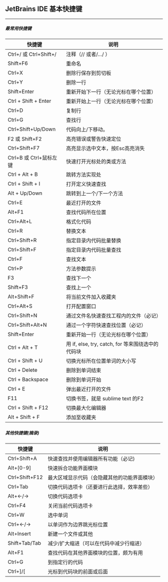 ## JetBrains IDE 基本快捷键

***

##### 最常用快捷键

| 快捷键                   | 说明                                     |
| --------------------- | -------------------------------------- |
| Ctrl+/ 或 Ctrl+Shift+/ | 注释（// 或者/…/ ）                          |
| Shift+F6              | 重命名                                    |
| Ctrl+X                | 删除行保存到剪切板                              |
| Ctrl+Y                | 删除一行                                   |
| Shift+Enter           | 重新开始下一行（无论光标在哪个位置）                     |
| Ctrl + Shift + Enter  | 重新开始上一行（无论光标在哪个位置）                     |
| Ctrl+D                | 复制行                                    |
| Ctrl+G                | 查找行                                    |
| Ctrl+Shift+Up/Down    | 代码向上/下移动。                              |
| F2 或 Shift+F2         | 高亮错误或警告快速定位                            |
| Ctrl+Shift+F7         | 高亮显示选中文本，按Esc高亮消失                      |
| Ctrl+B 或 Ctrl+鼠标左键    | 快速打开光标处的类或方法                           |
| Ctrl + Alt + B        | 跳转方法实现处                                |
| Ctrl + Shift + I      | 打开定义快速查找                               |
| Alt + Up/Down         | 跳转到上一个/下一个方法                           |
| Ctrl+E                | 最近打开的文件                                |
| Alt+F1                | 查找代码所在位置                               |
| Ctrl+Alt+L            | 格式化代码                                  |
| Ctrl+R                | 替换文本                                   |
| Ctrl+Shift+R          | 指定目录内代码批量替换                            |
| Ctrl+Shift+F          | 指定目录内代码批量查找                            |
| Ctrl+F                | 查找文本                                   |
| Ctrl+P                | 方法参数提示                                 |
| F3                    | 查找下一个                                  |
| Shift+F3              | 查找上一个                                  |
| Alt+Shift+F           | 将当前文件加入收藏夹                             |
| Ctrl+Alt+S            | 打开配置窗口                                 |
| Ctrl+Shift+N          | 通过文件名快速查找工程内的文件（必记）                    |
| Ctrl+Shift+Alt+N      | 通过一个字符快速查找位置（必记）                       |
| Shift+Enter           | 重新开始一行（无论光标在哪个位置）                      |
| Ctrl + Alt + T        | 用 if, else, try, catch, for 等来围绕选中的代码块 |
| Ctrl + Shift + U      | 切换光标所在位置单词的大小写                         |
| Ctrl + Delete         | 删除到单词结束                                |
| Ctrl + Backspace      | 删除到单词开始                                |
| Ctrl + E              | 弹出最近打开的文件                              |
| F11                   | 切换书签，就是 sublime text 的F2               |
| Ctrl + Shift + F12    | 切换最大化编辑器                               |
| Alt + Shift + F       | 添加至收藏夹                                 |

##### 

##### 其他快捷键(摘录)

| 快捷键            | 说明                     |
| -------------- | ---------------------- |
| Ctrl+Shift+A   | 快速查找并使用编辑器所有功能（必记)     |
| Alt+[0-9]      | 快速拆合功能界面模块             |
| Ctrl+Shift+F12 | 最大区域显示代码（会隐藏其他的功能界面模块） |
| Ctrl+Tab       | 切换代码选项卡（还要进行此选择，效率差些）  |
| Alt+←/→        | 切换代码选项卡                |
| Ctrl+F4        | 关闭当前代码选项卡              |
| Ctrl+W         | 选中单词                   |
| Ctrl+←/→       | 以单词作为边界跳光标位置           |
| Alt+Insert     | 新建一个文件或其他              |
| Shift+Tab/Tab  | 减少/扩大缩进（可以在代码中减少行缩进）   |
| Alt+F1         | 查找代码在其他界面模块的位置，颇为有用    |
| Ctrl+G         | 到指定行的代码                |
| Ctrl+]/[       | 光标到代码块的前面或后面           |
